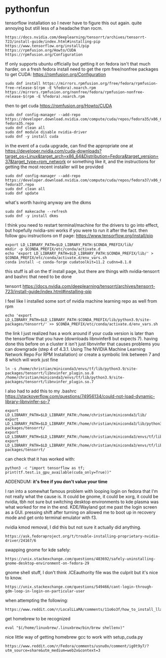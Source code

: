# pythonfun

tensorflow installation so I never have to figure this out again. quite annoying but still less of a headache than rocm.
```
https://docs.nvidia.com/deeplearning/tensorrt/archives/tensorrt-723/install-guide/index.html#installing-pip
https://www.tensorflow.org/install/pip
https://rpmfusion.org/Howto/CUDA
https://rpmfusion.org/Configuration
```
tf only supports ubuntu officially but getting it on fedora isn't that much harder, on a fresh fedora install need to get the rpm free/nonfree packages to get CUDA:
https://rpmfusion.org/Configuration
```
sudo dnf install https://mirrors.rpmfusion.org/free/fedora/rpmfusion-free-release-$(rpm -E %fedora).noarch.rpm https://mirrors.rpmfusion.org/nonfree/fedora/rpmfusion-nonfree-release-$(rpm -E %fedora).noarch.rpm
```
then to get cuda
https://rpmfusion.org/Howto/CUDA
```
sudo dnf config-manager --add-repo https://developer.download.nvidia.com/compute/cuda/repos/fedora35/x86_64/cuda-fedora35.repo
sudo dnf clean all
sudo dnf module disable nvidia-driver
sudo dnf -y install cuda
```

in the event of a cuda upgrade, can find the appropriate one at
https://developer.nvidia.com/cuda-downloads?target_os=Linux&target_arch=x86_64&Distribution=Fedora&target_version=37&target_type=rpm_network
or something like it, and the instructions for getting the most recent installer will be provided

```
sudo dnf config-manager --add-repo https://developer.download.nvidia.com/compute/cuda/repos/fedora37/x86_64/cuda-fedora37.repo
sudo dnf clean all
sudo dnf update
```
what's worth having anyway are the dkms
```
sudo dnf makecache --refresh
sudo dnf -y install dkms
```

I think you need to restart terminal/machine for the drivers to go into effect, but hopefully nvidia-smi works if you were to run it after the fact. then follow gpu instructions on tf page:
https://www.tensorflow.org/install/pip
```
export LD_LIBRARY_PATH=$LD_LIBRARY_PATH:$CONDA_PREFIX/lib/
mkdir -p $CONDA_PREFIX/etc/conda/activate.d
echo 'export LD_LIBRARY_PATH=$LD_LIBRARY_PATH:$CONDA_PREFIX/lib/' > $CONDA_PREFIX/etc/conda/activate.d/env_vars.sh
conda install -c conda-forge cudatoolkit=11.2 cudnn=8.1.0
```
this stuff is all on the tf install page, but there are things with nvidia-tensorrt and bashrc that need to be done

tensorrt
https://docs.nvidia.com/deeplearning/tensorrt/archives/tensorrt-723/install-guide/index.html#installing-pip

I feel like I installed some sort of nvidia machine learning repo as well from rpm
```
echo 'export LD_LIBRARY_PATH=$LD_LIBRARY_PATH:$CONDA_PREFIX/lib/python3.9/site-packages/tensorrt/' >> $CONDA_PREFIX/etc/conda/activate.d/env_vars.sh
```
the link I just realized has a work around if your cuda version is later than the tensorflow that you have (downloads libnvinfer8 but expects 7).
having done this before on a cluster it isn't just libnvinfer that causes problems
you can downgrade (step 4 of 4.3.1. Using The NVIDIA Machine Learning Network Repo For RPM Installation) or create a symbolic link between 7 and 8 which will work just fine

```
ln -s /home/christian/miniconda3/envs/tf/lib/python3.9/site-packages/tensorrt/libnvinfer_plugin.so.8 /home/christian/miniconda3/envs/tf/lib/python3.9/site-packages/tensorrt/libnvinfer_plugin.so.7
```
I also had to add this to my .bashrc
https://stackoverflow.com/questions/74956134/could-not-load-dynamic-library-libnvinfer-so-7
```
export LD_LIBRARY_PATH=$LD_LIBRARY_PATH:/home/christian/miniconda3/lib/
export LD_LIBRARY_PATH=$LD_LIBRARY_PATH:/home/christian/miniconda3/lib/python3.9/site-packages/tensorrt/
export LD_LIBRARY_PATH=$LD_LIBRARY_PATH:/home/christian/miniconda3/envs/tf/lib
export LD_LIBRARY_PATH=$LD_LIBRARY_PATH:/home/christian/miniconda3/envs/tf/lib/python3.9/site-packages/tensorrt/
```
can check that it has worked with:
```
python3 -c "import tensorflow as tf; print(tf.test.is_gpu_available(cuda_only=True))"
```
ADDENDUM: **it's free if you don't value your time**


I ran into a somewhat famous problem with looping login on fedora that I'm not really what the cause is.
It could be gnome, it could be xorg, it could be nvidia, tbh not sure but switching desktop environments to kde plasma was what worked for me in the end.
KDE/Wayland got me past the login screen as a GUI. pressing shift after turning on allowed me to boot up in recovery mode and get onto terminal emulator with f3.

nvidia kmod removal, I did this but not sure it actually did anything.
```
https://ask.fedoraproject.org/t/trouble-installing-proprietary-nvidia-driver/24167/6
```

swapping gnome for kde safely:
```
https://unix.stackexchange.com/questions/483692/safely-uninstalling-gnome-desktop-environment-on-fedora-29
```

gnome shell stuff, I don't think .ICEauthority file was the culprit but it's nice to know.
```
https://unix.stackexchange.com/questions/549466/cant-login-through-gdm-loop-in-login-on-particular-user
```

when attempting the following:
```
https://www.reddit.com/r/LocalLLaMA/comments/11o6o3f/how_to_install_llama_8bit_and_4bit/
```

get homebrew to be recognized 
```
eval "$(/home/linuxbrew/.linuxbrew/bin/brew shellenv)"
```

nice little way of getting homebrew gcc to work with setup_cuda.py
```
https://www.reddit.com/r/Fedora/comments/usnu0x/comment/ig0t9y7/?utm_source=share&utm_medium=web2x&context=3
```


